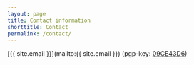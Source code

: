 ```yaml
---
layout: page
title: Contact information
shorttitle: Contact
permalink: /contact/
---
```


[{{ site.email }}](mailto:{{ site.email }})
(pgp-key: [09CE43D6]({{site.baseurl}}/assets/firsching@math.fu-berlin.de.asc))
